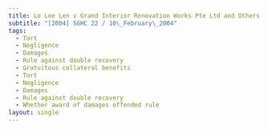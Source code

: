 ```yaml
---
title: Lo Lee Len v Grand Interior Renovation Works Pte Ltd and Others
subtitle: "[2004] SGHC 22 / 10\_February\_2004"
tags:
  - Tort
  - Negligence
  - Damages
  - Rule against double recovery
  - Gratuitous collateral benefits
  - Tort
  - Negligence
  - Damages
  - Rule against double recovery
  - Whether award of damages offended rule
layout: single
---
```



